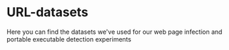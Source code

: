 # URL-datasets
Here you can find the datasets we've used for our web page infection and portable executable detection experiments
